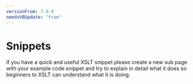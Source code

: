 ```yaml
---
versionFrom: 7.0.0
needsV8Update: "true"
---
```


# Snippets

If you have a quick and useful XSLT snippet please create a new sub page with your example code snippet and try to explain in detail what it does so beginners to XSLT can understand what it is doing.
